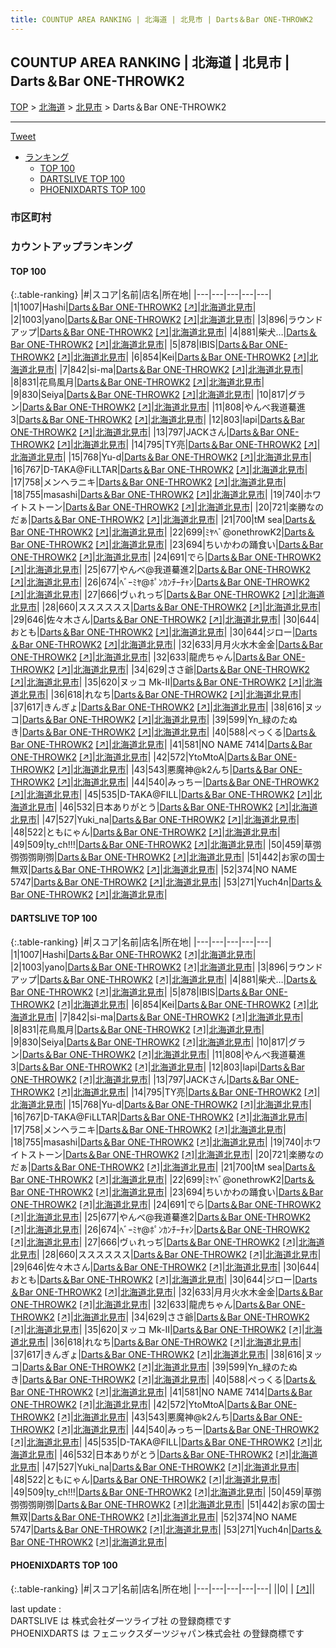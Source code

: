 ```yaml
---
title: COUNTUP AREA RANKING | 北海道 | 北見市 | Darts＆Bar ONE-THROWK2
---
```

## COUNTUP AREA RANKING | 北海道 | 北見市 | Darts＆Bar ONE-THROWK2

[TOP](/darts/rank/) > [北海道](/darts/rank/北海道/) > [北見市](/darts/rank/北海道/北見市/) > Darts＆Bar ONE-THROWK2

___

<a href="https://twitter.com/share?ref_src=twsrc%5Etfw" data-text="COUNTUP AREA RANKING | 北海道北見市Darts＆Bar ONE-THROWK2" class="twitter-share-button" data-hashtags="DARTSLIVE,PHOENIXDARTS,darts,ダーツ" data-show-count="false">Tweet</a>

* [ランキング](#カウントアップランキング)
    * [TOP 100](#top-100)
    * [DARTSLIVE TOP 100](#dartslive-top-100)
    * [PHOENIXDARTS TOP 100](#phoenixdarts-top-100)

### 市区町村

<ul>

</ul>

### カウントアップランキング

#### TOP 100



{:.table-ranking}
|#|スコア|名前|店名|所在地|
|---|---|---|---|---|
|1|1007|<span class="rank-name-dl">Hashi</span>|<a href="/darts/rank/shops/f9a89dbb080a36bf0d9b047a20a7ba1e.html">Darts＆Bar ONE-THROWK2</a> <a href="https://search.dartslive.com/jp/shop/f9a89dbb080a36bf0d9b047a20a7ba1e">[↗]</a>|<a href="/darts/rank/北海道/北見市">北海道北見市</a>|
|2|1003|<span class="rank-name-dl">yano</span>|<a href="/darts/rank/shops/f9a89dbb080a36bf0d9b047a20a7ba1e.html">Darts＆Bar ONE-THROWK2</a> <a href="https://search.dartslive.com/jp/shop/f9a89dbb080a36bf0d9b047a20a7ba1e">[↗]</a>|<a href="/darts/rank/北海道/北見市">北海道北見市</a>|
|3|896|<span class="rank-name-dl">ラウンドアップ</span>|<a href="/darts/rank/shops/f9a89dbb080a36bf0d9b047a20a7ba1e.html">Darts＆Bar ONE-THROWK2</a> <a href="https://search.dartslive.com/jp/shop/f9a89dbb080a36bf0d9b047a20a7ba1e">[↗]</a>|<a href="/darts/rank/北海道/北見市">北海道北見市</a>|
|4|881|<span class="rank-name-dl">柴犬…</span>|<a href="/darts/rank/shops/f9a89dbb080a36bf0d9b047a20a7ba1e.html">Darts＆Bar ONE-THROWK2</a> <a href="https://search.dartslive.com/jp/shop/f9a89dbb080a36bf0d9b047a20a7ba1e">[↗]</a>|<a href="/darts/rank/北海道/北見市">北海道北見市</a>|
|5|878|<span class="rank-name-dl">IBIS</span>|<a href="/darts/rank/shops/f9a89dbb080a36bf0d9b047a20a7ba1e.html">Darts＆Bar ONE-THROWK2</a> <a href="https://search.dartslive.com/jp/shop/f9a89dbb080a36bf0d9b047a20a7ba1e">[↗]</a>|<a href="/darts/rank/北海道/北見市">北海道北見市</a>|
|6|854|<span class="rank-name-dl">Kei</span>|<a href="/darts/rank/shops/f9a89dbb080a36bf0d9b047a20a7ba1e.html">Darts＆Bar ONE-THROWK2</a> <a href="https://search.dartslive.com/jp/shop/f9a89dbb080a36bf0d9b047a20a7ba1e">[↗]</a>|<a href="/darts/rank/北海道/北見市">北海道北見市</a>|
|7|842|<span class="rank-name-dl">si-ma</span>|<a href="/darts/rank/shops/f9a89dbb080a36bf0d9b047a20a7ba1e.html">Darts＆Bar ONE-THROWK2</a> <a href="https://search.dartslive.com/jp/shop/f9a89dbb080a36bf0d9b047a20a7ba1e">[↗]</a>|<a href="/darts/rank/北海道/北見市">北海道北見市</a>|
|8|831|<span class="rank-name-dl">花鳥風月</span>|<a href="/darts/rank/shops/f9a89dbb080a36bf0d9b047a20a7ba1e.html">Darts＆Bar ONE-THROWK2</a> <a href="https://search.dartslive.com/jp/shop/f9a89dbb080a36bf0d9b047a20a7ba1e">[↗]</a>|<a href="/darts/rank/北海道/北見市">北海道北見市</a>|
|9|830|<span class="rank-name-dl">Seiya</span>|<a href="/darts/rank/shops/f9a89dbb080a36bf0d9b047a20a7ba1e.html">Darts＆Bar ONE-THROWK2</a> <a href="https://search.dartslive.com/jp/shop/f9a89dbb080a36bf0d9b047a20a7ba1e">[↗]</a>|<a href="/darts/rank/北海道/北見市">北海道北見市</a>|
|10|817|<span class="rank-name-dl">グラン</span>|<a href="/darts/rank/shops/f9a89dbb080a36bf0d9b047a20a7ba1e.html">Darts＆Bar ONE-THROWK2</a> <a href="https://search.dartslive.com/jp/shop/f9a89dbb080a36bf0d9b047a20a7ba1e">[↗]</a>|<a href="/darts/rank/北海道/北見市">北海道北見市</a>|
|11|808|<span class="rank-name-dl">やんべ我道驀進3</span>|<a href="/darts/rank/shops/f9a89dbb080a36bf0d9b047a20a7ba1e.html">Darts＆Bar ONE-THROWK2</a> <a href="https://search.dartslive.com/jp/shop/f9a89dbb080a36bf0d9b047a20a7ba1e">[↗]</a>|<a href="/darts/rank/北海道/北見市">北海道北見市</a>|
|12|803|<span class="rank-name-dl">lapi</span>|<a href="/darts/rank/shops/f9a89dbb080a36bf0d9b047a20a7ba1e.html">Darts＆Bar ONE-THROWK2</a> <a href="https://search.dartslive.com/jp/shop/f9a89dbb080a36bf0d9b047a20a7ba1e">[↗]</a>|<a href="/darts/rank/北海道/北見市">北海道北見市</a>|
|13|797|<span class="rank-name-dl">JACKさん</span>|<a href="/darts/rank/shops/f9a89dbb080a36bf0d9b047a20a7ba1e.html">Darts＆Bar ONE-THROWK2</a> <a href="https://search.dartslive.com/jp/shop/f9a89dbb080a36bf0d9b047a20a7ba1e">[↗]</a>|<a href="/darts/rank/北海道/北見市">北海道北見市</a>|
|14|795|<span class="rank-name-dl">TY亮</span>|<a href="/darts/rank/shops/f9a89dbb080a36bf0d9b047a20a7ba1e.html">Darts＆Bar ONE-THROWK2</a> <a href="https://search.dartslive.com/jp/shop/f9a89dbb080a36bf0d9b047a20a7ba1e">[↗]</a>|<a href="/darts/rank/北海道/北見市">北海道北見市</a>|
|15|768|<span class="rank-name-dl">Yu-d</span>|<a href="/darts/rank/shops/f9a89dbb080a36bf0d9b047a20a7ba1e.html">Darts＆Bar ONE-THROWK2</a> <a href="https://search.dartslive.com/jp/shop/f9a89dbb080a36bf0d9b047a20a7ba1e">[↗]</a>|<a href="/darts/rank/北海道/北見市">北海道北見市</a>|
|16|767|<span class="rank-name-dl">D-TAKA@FiLLTAR</span>|<a href="/darts/rank/shops/f9a89dbb080a36bf0d9b047a20a7ba1e.html">Darts＆Bar ONE-THROWK2</a> <a href="https://search.dartslive.com/jp/shop/f9a89dbb080a36bf0d9b047a20a7ba1e">[↗]</a>|<a href="/darts/rank/北海道/北見市">北海道北見市</a>|
|17|758|<span class="rank-name-dl">メンヘラニキ</span>|<a href="/darts/rank/shops/f9a89dbb080a36bf0d9b047a20a7ba1e.html">Darts＆Bar ONE-THROWK2</a> <a href="https://search.dartslive.com/jp/shop/f9a89dbb080a36bf0d9b047a20a7ba1e">[↗]</a>|<a href="/darts/rank/北海道/北見市">北海道北見市</a>|
|18|755|<span class="rank-name-dl">masashi</span>|<a href="/darts/rank/shops/f9a89dbb080a36bf0d9b047a20a7ba1e.html">Darts＆Bar ONE-THROWK2</a> <a href="https://search.dartslive.com/jp/shop/f9a89dbb080a36bf0d9b047a20a7ba1e">[↗]</a>|<a href="/darts/rank/北海道/北見市">北海道北見市</a>|
|19|740|<span class="rank-name-dl">ホワイトストーン</span>|<a href="/darts/rank/shops/f9a89dbb080a36bf0d9b047a20a7ba1e.html">Darts＆Bar ONE-THROWK2</a> <a href="https://search.dartslive.com/jp/shop/f9a89dbb080a36bf0d9b047a20a7ba1e">[↗]</a>|<a href="/darts/rank/北海道/北見市">北海道北見市</a>|
|20|721|<span class="rank-name-dl">楽勝なのだぁ</span>|<a href="/darts/rank/shops/f9a89dbb080a36bf0d9b047a20a7ba1e.html">Darts＆Bar ONE-THROWK2</a> <a href="https://search.dartslive.com/jp/shop/f9a89dbb080a36bf0d9b047a20a7ba1e">[↗]</a>|<a href="/darts/rank/北海道/北見市">北海道北見市</a>|
|21|700|<span class="rank-name-dl">tM sea</span>|<a href="/darts/rank/shops/f9a89dbb080a36bf0d9b047a20a7ba1e.html">Darts＆Bar ONE-THROWK2</a> <a href="https://search.dartslive.com/jp/shop/f9a89dbb080a36bf0d9b047a20a7ba1e">[↗]</a>|<a href="/darts/rank/北海道/北見市">北海道北見市</a>|
|22|699|<span class="rank-name-dl">ﾐﾔﾍﾞ@onethrowK2</span>|<a href="/darts/rank/shops/f9a89dbb080a36bf0d9b047a20a7ba1e.html">Darts＆Bar ONE-THROWK2</a> <a href="https://search.dartslive.com/jp/shop/f9a89dbb080a36bf0d9b047a20a7ba1e">[↗]</a>|<a href="/darts/rank/北海道/北見市">北海道北見市</a>|
|23|694|<span class="rank-name-dl">ちいかわの踊食い</span>|<a href="/darts/rank/shops/f9a89dbb080a36bf0d9b047a20a7ba1e.html">Darts＆Bar ONE-THROWK2</a> <a href="https://search.dartslive.com/jp/shop/f9a89dbb080a36bf0d9b047a20a7ba1e">[↗]</a>|<a href="/darts/rank/北海道/北見市">北海道北見市</a>|
|24|691|<span class="rank-name-dl">でら</span>|<a href="/darts/rank/shops/f9a89dbb080a36bf0d9b047a20a7ba1e.html">Darts＆Bar ONE-THROWK2</a> <a href="https://search.dartslive.com/jp/shop/f9a89dbb080a36bf0d9b047a20a7ba1e">[↗]</a>|<a href="/darts/rank/北海道/北見市">北海道北見市</a>|
|25|677|<span class="rank-name-dl">やんべ@我道驀進2</span>|<a href="/darts/rank/shops/f9a89dbb080a36bf0d9b047a20a7ba1e.html">Darts＆Bar ONE-THROWK2</a> <a href="https://search.dartslive.com/jp/shop/f9a89dbb080a36bf0d9b047a20a7ba1e">[↗]</a>|<a href="/darts/rank/北海道/北見市">北海道北見市</a>|
|26|674|<span class="rank-name-dl">ﾍﾞｰﾐﾔ@ﾎﾟﾝｶﾝﾁｰﾁｬﾝ</span>|<a href="/darts/rank/shops/f9a89dbb080a36bf0d9b047a20a7ba1e.html">Darts＆Bar ONE-THROWK2</a> <a href="https://search.dartslive.com/jp/shop/f9a89dbb080a36bf0d9b047a20a7ba1e">[↗]</a>|<a href="/darts/rank/北海道/北見市">北海道北見市</a>|
|27|666|<span class="rank-name-dl">ヴぃれっぢ</span>|<a href="/darts/rank/shops/f9a89dbb080a36bf0d9b047a20a7ba1e.html">Darts＆Bar ONE-THROWK2</a> <a href="https://search.dartslive.com/jp/shop/f9a89dbb080a36bf0d9b047a20a7ba1e">[↗]</a>|<a href="/darts/rank/北海道/北見市">北海道北見市</a>|
|28|660|<span class="rank-name-dl">スススススス</span>|<a href="/darts/rank/shops/f9a89dbb080a36bf0d9b047a20a7ba1e.html">Darts＆Bar ONE-THROWK2</a> <a href="https://search.dartslive.com/jp/shop/f9a89dbb080a36bf0d9b047a20a7ba1e">[↗]</a>|<a href="/darts/rank/北海道/北見市">北海道北見市</a>|
|29|646|<span class="rank-name-dl">佐々木さん</span>|<a href="/darts/rank/shops/f9a89dbb080a36bf0d9b047a20a7ba1e.html">Darts＆Bar ONE-THROWK2</a> <a href="https://search.dartslive.com/jp/shop/f9a89dbb080a36bf0d9b047a20a7ba1e">[↗]</a>|<a href="/darts/rank/北海道/北見市">北海道北見市</a>|
|30|644|<span class="rank-name-dl">おとも</span>|<a href="/darts/rank/shops/f9a89dbb080a36bf0d9b047a20a7ba1e.html">Darts＆Bar ONE-THROWK2</a> <a href="https://search.dartslive.com/jp/shop/f9a89dbb080a36bf0d9b047a20a7ba1e">[↗]</a>|<a href="/darts/rank/北海道/北見市">北海道北見市</a>|
|30|644|<span class="rank-name-dl">ジロー</span>|<a href="/darts/rank/shops/f9a89dbb080a36bf0d9b047a20a7ba1e.html">Darts＆Bar ONE-THROWK2</a> <a href="https://search.dartslive.com/jp/shop/f9a89dbb080a36bf0d9b047a20a7ba1e">[↗]</a>|<a href="/darts/rank/北海道/北見市">北海道北見市</a>|
|32|633|<span class="rank-name-dl">月月火水木金金</span>|<a href="/darts/rank/shops/f9a89dbb080a36bf0d9b047a20a7ba1e.html">Darts＆Bar ONE-THROWK2</a> <a href="https://search.dartslive.com/jp/shop/f9a89dbb080a36bf0d9b047a20a7ba1e">[↗]</a>|<a href="/darts/rank/北海道/北見市">北海道北見市</a>|
|32|633|<span class="rank-name-dl">龍虎ちゃん</span>|<a href="/darts/rank/shops/f9a89dbb080a36bf0d9b047a20a7ba1e.html">Darts＆Bar ONE-THROWK2</a> <a href="https://search.dartslive.com/jp/shop/f9a89dbb080a36bf0d9b047a20a7ba1e">[↗]</a>|<a href="/darts/rank/北海道/北見市">北海道北見市</a>|
|34|629|<span class="rank-name-dl">ささ爺</span>|<a href="/darts/rank/shops/f9a89dbb080a36bf0d9b047a20a7ba1e.html">Darts＆Bar ONE-THROWK2</a> <a href="https://search.dartslive.com/jp/shop/f9a89dbb080a36bf0d9b047a20a7ba1e">[↗]</a>|<a href="/darts/rank/北海道/北見市">北海道北見市</a>|
|35|620|<span class="rank-name-dl">ヌッコ Mk-Ⅱ</span>|<a href="/darts/rank/shops/f9a89dbb080a36bf0d9b047a20a7ba1e.html">Darts＆Bar ONE-THROWK2</a> <a href="https://search.dartslive.com/jp/shop/f9a89dbb080a36bf0d9b047a20a7ba1e">[↗]</a>|<a href="/darts/rank/北海道/北見市">北海道北見市</a>|
|36|618|<span class="rank-name-dl">れなち</span>|<a href="/darts/rank/shops/f9a89dbb080a36bf0d9b047a20a7ba1e.html">Darts＆Bar ONE-THROWK2</a> <a href="https://search.dartslive.com/jp/shop/f9a89dbb080a36bf0d9b047a20a7ba1e">[↗]</a>|<a href="/darts/rank/北海道/北見市">北海道北見市</a>|
|37|617|<span class="rank-name-dl">きんぎょ</span>|<a href="/darts/rank/shops/f9a89dbb080a36bf0d9b047a20a7ba1e.html">Darts＆Bar ONE-THROWK2</a> <a href="https://search.dartslive.com/jp/shop/f9a89dbb080a36bf0d9b047a20a7ba1e">[↗]</a>|<a href="/darts/rank/北海道/北見市">北海道北見市</a>|
|38|616|<span class="rank-name-dl">ヌッコ</span>|<a href="/darts/rank/shops/f9a89dbb080a36bf0d9b047a20a7ba1e.html">Darts＆Bar ONE-THROWK2</a> <a href="https://search.dartslive.com/jp/shop/f9a89dbb080a36bf0d9b047a20a7ba1e">[↗]</a>|<a href="/darts/rank/北海道/北見市">北海道北見市</a>|
|39|599|<span class="rank-name-dl">Yn_緑のたぬき</span>|<a href="/darts/rank/shops/f9a89dbb080a36bf0d9b047a20a7ba1e.html">Darts＆Bar ONE-THROWK2</a> <a href="https://search.dartslive.com/jp/shop/f9a89dbb080a36bf0d9b047a20a7ba1e">[↗]</a>|<a href="/darts/rank/北海道/北見市">北海道北見市</a>|
|40|588|<span class="rank-name-dl">ぺっくる</span>|<a href="/darts/rank/shops/f9a89dbb080a36bf0d9b047a20a7ba1e.html">Darts＆Bar ONE-THROWK2</a> <a href="https://search.dartslive.com/jp/shop/f9a89dbb080a36bf0d9b047a20a7ba1e">[↗]</a>|<a href="/darts/rank/北海道/北見市">北海道北見市</a>|
|41|581|<span class="rank-name-dl">NO NAME 7414</span>|<a href="/darts/rank/shops/f9a89dbb080a36bf0d9b047a20a7ba1e.html">Darts＆Bar ONE-THROWK2</a> <a href="https://search.dartslive.com/jp/shop/f9a89dbb080a36bf0d9b047a20a7ba1e">[↗]</a>|<a href="/darts/rank/北海道/北見市">北海道北見市</a>|
|42|572|<span class="rank-name-dl">YtoMtoA</span>|<a href="/darts/rank/shops/f9a89dbb080a36bf0d9b047a20a7ba1e.html">Darts＆Bar ONE-THROWK2</a> <a href="https://search.dartslive.com/jp/shop/f9a89dbb080a36bf0d9b047a20a7ba1e">[↗]</a>|<a href="/darts/rank/北海道/北見市">北海道北見市</a>|
|43|543|<span class="rank-name-dl">悪魔神@k2んち</span>|<a href="/darts/rank/shops/f9a89dbb080a36bf0d9b047a20a7ba1e.html">Darts＆Bar ONE-THROWK2</a> <a href="https://search.dartslive.com/jp/shop/f9a89dbb080a36bf0d9b047a20a7ba1e">[↗]</a>|<a href="/darts/rank/北海道/北見市">北海道北見市</a>|
|44|540|<span class="rank-name-dl">みっちー</span>|<a href="/darts/rank/shops/f9a89dbb080a36bf0d9b047a20a7ba1e.html">Darts＆Bar ONE-THROWK2</a> <a href="https://search.dartslive.com/jp/shop/f9a89dbb080a36bf0d9b047a20a7ba1e">[↗]</a>|<a href="/darts/rank/北海道/北見市">北海道北見市</a>|
|45|535|<span class="rank-name-dl">D-TAKA@FILL</span>|<a href="/darts/rank/shops/f9a89dbb080a36bf0d9b047a20a7ba1e.html">Darts＆Bar ONE-THROWK2</a> <a href="https://search.dartslive.com/jp/shop/f9a89dbb080a36bf0d9b047a20a7ba1e">[↗]</a>|<a href="/darts/rank/北海道/北見市">北海道北見市</a>|
|46|532|<span class="rank-name-dl">日本ありがとう</span>|<a href="/darts/rank/shops/f9a89dbb080a36bf0d9b047a20a7ba1e.html">Darts＆Bar ONE-THROWK2</a> <a href="https://search.dartslive.com/jp/shop/f9a89dbb080a36bf0d9b047a20a7ba1e">[↗]</a>|<a href="/darts/rank/北海道/北見市">北海道北見市</a>|
|47|527|<span class="rank-name-dl">Yuki_na</span>|<a href="/darts/rank/shops/f9a89dbb080a36bf0d9b047a20a7ba1e.html">Darts＆Bar ONE-THROWK2</a> <a href="https://search.dartslive.com/jp/shop/f9a89dbb080a36bf0d9b047a20a7ba1e">[↗]</a>|<a href="/darts/rank/北海道/北見市">北海道北見市</a>|
|48|522|<span class="rank-name-dl">ともにゃん</span>|<a href="/darts/rank/shops/f9a89dbb080a36bf0d9b047a20a7ba1e.html">Darts＆Bar ONE-THROWK2</a> <a href="https://search.dartslive.com/jp/shop/f9a89dbb080a36bf0d9b047a20a7ba1e">[↗]</a>|<a href="/darts/rank/北海道/北見市">北海道北見市</a>|
|49|509|<span class="rank-name-dl">ty_ch!!!</span>|<a href="/darts/rank/shops/f9a89dbb080a36bf0d9b047a20a7ba1e.html">Darts＆Bar ONE-THROWK2</a> <a href="https://search.dartslive.com/jp/shop/f9a89dbb080a36bf0d9b047a20a7ba1e">[↗]</a>|<a href="/darts/rank/北海道/北見市">北海道北見市</a>|
|50|459|<span class="rank-name-dl">草彅彅彅彅剛彅</span>|<a href="/darts/rank/shops/f9a89dbb080a36bf0d9b047a20a7ba1e.html">Darts＆Bar ONE-THROWK2</a> <a href="https://search.dartslive.com/jp/shop/f9a89dbb080a36bf0d9b047a20a7ba1e">[↗]</a>|<a href="/darts/rank/北海道/北見市">北海道北見市</a>|
|51|442|<span class="rank-name-dl">お家の国士無双</span>|<a href="/darts/rank/shops/f9a89dbb080a36bf0d9b047a20a7ba1e.html">Darts＆Bar ONE-THROWK2</a> <a href="https://search.dartslive.com/jp/shop/f9a89dbb080a36bf0d9b047a20a7ba1e">[↗]</a>|<a href="/darts/rank/北海道/北見市">北海道北見市</a>|
|52|374|<span class="rank-name-dl">NO NAME 5747</span>|<a href="/darts/rank/shops/f9a89dbb080a36bf0d9b047a20a7ba1e.html">Darts＆Bar ONE-THROWK2</a> <a href="https://search.dartslive.com/jp/shop/f9a89dbb080a36bf0d9b047a20a7ba1e">[↗]</a>|<a href="/darts/rank/北海道/北見市">北海道北見市</a>|
|53|271|<span class="rank-name-dl">Yuch4n</span>|<a href="/darts/rank/shops/f9a89dbb080a36bf0d9b047a20a7ba1e.html">Darts＆Bar ONE-THROWK2</a> <a href="https://search.dartslive.com/jp/shop/f9a89dbb080a36bf0d9b047a20a7ba1e">[↗]</a>|<a href="/darts/rank/北海道/北見市">北海道北見市</a>|


#### DARTSLIVE TOP 100



{:.table-ranking}
|#|スコア|名前|店名|所在地|
|---|---|---|---|---|
|1|1007|<span class="rank-name-dl">Hashi</span>|<a href="/darts/rank/shops/f9a89dbb080a36bf0d9b047a20a7ba1e.html">Darts＆Bar ONE-THROWK2</a> <a href="https://search.dartslive.com/jp/shop/f9a89dbb080a36bf0d9b047a20a7ba1e">[↗]</a>|<a href="/darts/rank/北海道/北見市">北海道北見市</a>|
|2|1003|<span class="rank-name-dl">yano</span>|<a href="/darts/rank/shops/f9a89dbb080a36bf0d9b047a20a7ba1e.html">Darts＆Bar ONE-THROWK2</a> <a href="https://search.dartslive.com/jp/shop/f9a89dbb080a36bf0d9b047a20a7ba1e">[↗]</a>|<a href="/darts/rank/北海道/北見市">北海道北見市</a>|
|3|896|<span class="rank-name-dl">ラウンドアップ</span>|<a href="/darts/rank/shops/f9a89dbb080a36bf0d9b047a20a7ba1e.html">Darts＆Bar ONE-THROWK2</a> <a href="https://search.dartslive.com/jp/shop/f9a89dbb080a36bf0d9b047a20a7ba1e">[↗]</a>|<a href="/darts/rank/北海道/北見市">北海道北見市</a>|
|4|881|<span class="rank-name-dl">柴犬…</span>|<a href="/darts/rank/shops/f9a89dbb080a36bf0d9b047a20a7ba1e.html">Darts＆Bar ONE-THROWK2</a> <a href="https://search.dartslive.com/jp/shop/f9a89dbb080a36bf0d9b047a20a7ba1e">[↗]</a>|<a href="/darts/rank/北海道/北見市">北海道北見市</a>|
|5|878|<span class="rank-name-dl">IBIS</span>|<a href="/darts/rank/shops/f9a89dbb080a36bf0d9b047a20a7ba1e.html">Darts＆Bar ONE-THROWK2</a> <a href="https://search.dartslive.com/jp/shop/f9a89dbb080a36bf0d9b047a20a7ba1e">[↗]</a>|<a href="/darts/rank/北海道/北見市">北海道北見市</a>|
|6|854|<span class="rank-name-dl">Kei</span>|<a href="/darts/rank/shops/f9a89dbb080a36bf0d9b047a20a7ba1e.html">Darts＆Bar ONE-THROWK2</a> <a href="https://search.dartslive.com/jp/shop/f9a89dbb080a36bf0d9b047a20a7ba1e">[↗]</a>|<a href="/darts/rank/北海道/北見市">北海道北見市</a>|
|7|842|<span class="rank-name-dl">si-ma</span>|<a href="/darts/rank/shops/f9a89dbb080a36bf0d9b047a20a7ba1e.html">Darts＆Bar ONE-THROWK2</a> <a href="https://search.dartslive.com/jp/shop/f9a89dbb080a36bf0d9b047a20a7ba1e">[↗]</a>|<a href="/darts/rank/北海道/北見市">北海道北見市</a>|
|8|831|<span class="rank-name-dl">花鳥風月</span>|<a href="/darts/rank/shops/f9a89dbb080a36bf0d9b047a20a7ba1e.html">Darts＆Bar ONE-THROWK2</a> <a href="https://search.dartslive.com/jp/shop/f9a89dbb080a36bf0d9b047a20a7ba1e">[↗]</a>|<a href="/darts/rank/北海道/北見市">北海道北見市</a>|
|9|830|<span class="rank-name-dl">Seiya</span>|<a href="/darts/rank/shops/f9a89dbb080a36bf0d9b047a20a7ba1e.html">Darts＆Bar ONE-THROWK2</a> <a href="https://search.dartslive.com/jp/shop/f9a89dbb080a36bf0d9b047a20a7ba1e">[↗]</a>|<a href="/darts/rank/北海道/北見市">北海道北見市</a>|
|10|817|<span class="rank-name-dl">グラン</span>|<a href="/darts/rank/shops/f9a89dbb080a36bf0d9b047a20a7ba1e.html">Darts＆Bar ONE-THROWK2</a> <a href="https://search.dartslive.com/jp/shop/f9a89dbb080a36bf0d9b047a20a7ba1e">[↗]</a>|<a href="/darts/rank/北海道/北見市">北海道北見市</a>|
|11|808|<span class="rank-name-dl">やんべ我道驀進3</span>|<a href="/darts/rank/shops/f9a89dbb080a36bf0d9b047a20a7ba1e.html">Darts＆Bar ONE-THROWK2</a> <a href="https://search.dartslive.com/jp/shop/f9a89dbb080a36bf0d9b047a20a7ba1e">[↗]</a>|<a href="/darts/rank/北海道/北見市">北海道北見市</a>|
|12|803|<span class="rank-name-dl">lapi</span>|<a href="/darts/rank/shops/f9a89dbb080a36bf0d9b047a20a7ba1e.html">Darts＆Bar ONE-THROWK2</a> <a href="https://search.dartslive.com/jp/shop/f9a89dbb080a36bf0d9b047a20a7ba1e">[↗]</a>|<a href="/darts/rank/北海道/北見市">北海道北見市</a>|
|13|797|<span class="rank-name-dl">JACKさん</span>|<a href="/darts/rank/shops/f9a89dbb080a36bf0d9b047a20a7ba1e.html">Darts＆Bar ONE-THROWK2</a> <a href="https://search.dartslive.com/jp/shop/f9a89dbb080a36bf0d9b047a20a7ba1e">[↗]</a>|<a href="/darts/rank/北海道/北見市">北海道北見市</a>|
|14|795|<span class="rank-name-dl">TY亮</span>|<a href="/darts/rank/shops/f9a89dbb080a36bf0d9b047a20a7ba1e.html">Darts＆Bar ONE-THROWK2</a> <a href="https://search.dartslive.com/jp/shop/f9a89dbb080a36bf0d9b047a20a7ba1e">[↗]</a>|<a href="/darts/rank/北海道/北見市">北海道北見市</a>|
|15|768|<span class="rank-name-dl">Yu-d</span>|<a href="/darts/rank/shops/f9a89dbb080a36bf0d9b047a20a7ba1e.html">Darts＆Bar ONE-THROWK2</a> <a href="https://search.dartslive.com/jp/shop/f9a89dbb080a36bf0d9b047a20a7ba1e">[↗]</a>|<a href="/darts/rank/北海道/北見市">北海道北見市</a>|
|16|767|<span class="rank-name-dl">D-TAKA@FiLLTAR</span>|<a href="/darts/rank/shops/f9a89dbb080a36bf0d9b047a20a7ba1e.html">Darts＆Bar ONE-THROWK2</a> <a href="https://search.dartslive.com/jp/shop/f9a89dbb080a36bf0d9b047a20a7ba1e">[↗]</a>|<a href="/darts/rank/北海道/北見市">北海道北見市</a>|
|17|758|<span class="rank-name-dl">メンヘラニキ</span>|<a href="/darts/rank/shops/f9a89dbb080a36bf0d9b047a20a7ba1e.html">Darts＆Bar ONE-THROWK2</a> <a href="https://search.dartslive.com/jp/shop/f9a89dbb080a36bf0d9b047a20a7ba1e">[↗]</a>|<a href="/darts/rank/北海道/北見市">北海道北見市</a>|
|18|755|<span class="rank-name-dl">masashi</span>|<a href="/darts/rank/shops/f9a89dbb080a36bf0d9b047a20a7ba1e.html">Darts＆Bar ONE-THROWK2</a> <a href="https://search.dartslive.com/jp/shop/f9a89dbb080a36bf0d9b047a20a7ba1e">[↗]</a>|<a href="/darts/rank/北海道/北見市">北海道北見市</a>|
|19|740|<span class="rank-name-dl">ホワイトストーン</span>|<a href="/darts/rank/shops/f9a89dbb080a36bf0d9b047a20a7ba1e.html">Darts＆Bar ONE-THROWK2</a> <a href="https://search.dartslive.com/jp/shop/f9a89dbb080a36bf0d9b047a20a7ba1e">[↗]</a>|<a href="/darts/rank/北海道/北見市">北海道北見市</a>|
|20|721|<span class="rank-name-dl">楽勝なのだぁ</span>|<a href="/darts/rank/shops/f9a89dbb080a36bf0d9b047a20a7ba1e.html">Darts＆Bar ONE-THROWK2</a> <a href="https://search.dartslive.com/jp/shop/f9a89dbb080a36bf0d9b047a20a7ba1e">[↗]</a>|<a href="/darts/rank/北海道/北見市">北海道北見市</a>|
|21|700|<span class="rank-name-dl">tM sea</span>|<a href="/darts/rank/shops/f9a89dbb080a36bf0d9b047a20a7ba1e.html">Darts＆Bar ONE-THROWK2</a> <a href="https://search.dartslive.com/jp/shop/f9a89dbb080a36bf0d9b047a20a7ba1e">[↗]</a>|<a href="/darts/rank/北海道/北見市">北海道北見市</a>|
|22|699|<span class="rank-name-dl">ﾐﾔﾍﾞ@onethrowK2</span>|<a href="/darts/rank/shops/f9a89dbb080a36bf0d9b047a20a7ba1e.html">Darts＆Bar ONE-THROWK2</a> <a href="https://search.dartslive.com/jp/shop/f9a89dbb080a36bf0d9b047a20a7ba1e">[↗]</a>|<a href="/darts/rank/北海道/北見市">北海道北見市</a>|
|23|694|<span class="rank-name-dl">ちいかわの踊食い</span>|<a href="/darts/rank/shops/f9a89dbb080a36bf0d9b047a20a7ba1e.html">Darts＆Bar ONE-THROWK2</a> <a href="https://search.dartslive.com/jp/shop/f9a89dbb080a36bf0d9b047a20a7ba1e">[↗]</a>|<a href="/darts/rank/北海道/北見市">北海道北見市</a>|
|24|691|<span class="rank-name-dl">でら</span>|<a href="/darts/rank/shops/f9a89dbb080a36bf0d9b047a20a7ba1e.html">Darts＆Bar ONE-THROWK2</a> <a href="https://search.dartslive.com/jp/shop/f9a89dbb080a36bf0d9b047a20a7ba1e">[↗]</a>|<a href="/darts/rank/北海道/北見市">北海道北見市</a>|
|25|677|<span class="rank-name-dl">やんべ@我道驀進2</span>|<a href="/darts/rank/shops/f9a89dbb080a36bf0d9b047a20a7ba1e.html">Darts＆Bar ONE-THROWK2</a> <a href="https://search.dartslive.com/jp/shop/f9a89dbb080a36bf0d9b047a20a7ba1e">[↗]</a>|<a href="/darts/rank/北海道/北見市">北海道北見市</a>|
|26|674|<span class="rank-name-dl">ﾍﾞｰﾐﾔ@ﾎﾟﾝｶﾝﾁｰﾁｬﾝ</span>|<a href="/darts/rank/shops/f9a89dbb080a36bf0d9b047a20a7ba1e.html">Darts＆Bar ONE-THROWK2</a> <a href="https://search.dartslive.com/jp/shop/f9a89dbb080a36bf0d9b047a20a7ba1e">[↗]</a>|<a href="/darts/rank/北海道/北見市">北海道北見市</a>|
|27|666|<span class="rank-name-dl">ヴぃれっぢ</span>|<a href="/darts/rank/shops/f9a89dbb080a36bf0d9b047a20a7ba1e.html">Darts＆Bar ONE-THROWK2</a> <a href="https://search.dartslive.com/jp/shop/f9a89dbb080a36bf0d9b047a20a7ba1e">[↗]</a>|<a href="/darts/rank/北海道/北見市">北海道北見市</a>|
|28|660|<span class="rank-name-dl">スススススス</span>|<a href="/darts/rank/shops/f9a89dbb080a36bf0d9b047a20a7ba1e.html">Darts＆Bar ONE-THROWK2</a> <a href="https://search.dartslive.com/jp/shop/f9a89dbb080a36bf0d9b047a20a7ba1e">[↗]</a>|<a href="/darts/rank/北海道/北見市">北海道北見市</a>|
|29|646|<span class="rank-name-dl">佐々木さん</span>|<a href="/darts/rank/shops/f9a89dbb080a36bf0d9b047a20a7ba1e.html">Darts＆Bar ONE-THROWK2</a> <a href="https://search.dartslive.com/jp/shop/f9a89dbb080a36bf0d9b047a20a7ba1e">[↗]</a>|<a href="/darts/rank/北海道/北見市">北海道北見市</a>|
|30|644|<span class="rank-name-dl">おとも</span>|<a href="/darts/rank/shops/f9a89dbb080a36bf0d9b047a20a7ba1e.html">Darts＆Bar ONE-THROWK2</a> <a href="https://search.dartslive.com/jp/shop/f9a89dbb080a36bf0d9b047a20a7ba1e">[↗]</a>|<a href="/darts/rank/北海道/北見市">北海道北見市</a>|
|30|644|<span class="rank-name-dl">ジロー</span>|<a href="/darts/rank/shops/f9a89dbb080a36bf0d9b047a20a7ba1e.html">Darts＆Bar ONE-THROWK2</a> <a href="https://search.dartslive.com/jp/shop/f9a89dbb080a36bf0d9b047a20a7ba1e">[↗]</a>|<a href="/darts/rank/北海道/北見市">北海道北見市</a>|
|32|633|<span class="rank-name-dl">月月火水木金金</span>|<a href="/darts/rank/shops/f9a89dbb080a36bf0d9b047a20a7ba1e.html">Darts＆Bar ONE-THROWK2</a> <a href="https://search.dartslive.com/jp/shop/f9a89dbb080a36bf0d9b047a20a7ba1e">[↗]</a>|<a href="/darts/rank/北海道/北見市">北海道北見市</a>|
|32|633|<span class="rank-name-dl">龍虎ちゃん</span>|<a href="/darts/rank/shops/f9a89dbb080a36bf0d9b047a20a7ba1e.html">Darts＆Bar ONE-THROWK2</a> <a href="https://search.dartslive.com/jp/shop/f9a89dbb080a36bf0d9b047a20a7ba1e">[↗]</a>|<a href="/darts/rank/北海道/北見市">北海道北見市</a>|
|34|629|<span class="rank-name-dl">ささ爺</span>|<a href="/darts/rank/shops/f9a89dbb080a36bf0d9b047a20a7ba1e.html">Darts＆Bar ONE-THROWK2</a> <a href="https://search.dartslive.com/jp/shop/f9a89dbb080a36bf0d9b047a20a7ba1e">[↗]</a>|<a href="/darts/rank/北海道/北見市">北海道北見市</a>|
|35|620|<span class="rank-name-dl">ヌッコ Mk-Ⅱ</span>|<a href="/darts/rank/shops/f9a89dbb080a36bf0d9b047a20a7ba1e.html">Darts＆Bar ONE-THROWK2</a> <a href="https://search.dartslive.com/jp/shop/f9a89dbb080a36bf0d9b047a20a7ba1e">[↗]</a>|<a href="/darts/rank/北海道/北見市">北海道北見市</a>|
|36|618|<span class="rank-name-dl">れなち</span>|<a href="/darts/rank/shops/f9a89dbb080a36bf0d9b047a20a7ba1e.html">Darts＆Bar ONE-THROWK2</a> <a href="https://search.dartslive.com/jp/shop/f9a89dbb080a36bf0d9b047a20a7ba1e">[↗]</a>|<a href="/darts/rank/北海道/北見市">北海道北見市</a>|
|37|617|<span class="rank-name-dl">きんぎょ</span>|<a href="/darts/rank/shops/f9a89dbb080a36bf0d9b047a20a7ba1e.html">Darts＆Bar ONE-THROWK2</a> <a href="https://search.dartslive.com/jp/shop/f9a89dbb080a36bf0d9b047a20a7ba1e">[↗]</a>|<a href="/darts/rank/北海道/北見市">北海道北見市</a>|
|38|616|<span class="rank-name-dl">ヌッコ</span>|<a href="/darts/rank/shops/f9a89dbb080a36bf0d9b047a20a7ba1e.html">Darts＆Bar ONE-THROWK2</a> <a href="https://search.dartslive.com/jp/shop/f9a89dbb080a36bf0d9b047a20a7ba1e">[↗]</a>|<a href="/darts/rank/北海道/北見市">北海道北見市</a>|
|39|599|<span class="rank-name-dl">Yn_緑のたぬき</span>|<a href="/darts/rank/shops/f9a89dbb080a36bf0d9b047a20a7ba1e.html">Darts＆Bar ONE-THROWK2</a> <a href="https://search.dartslive.com/jp/shop/f9a89dbb080a36bf0d9b047a20a7ba1e">[↗]</a>|<a href="/darts/rank/北海道/北見市">北海道北見市</a>|
|40|588|<span class="rank-name-dl">ぺっくる</span>|<a href="/darts/rank/shops/f9a89dbb080a36bf0d9b047a20a7ba1e.html">Darts＆Bar ONE-THROWK2</a> <a href="https://search.dartslive.com/jp/shop/f9a89dbb080a36bf0d9b047a20a7ba1e">[↗]</a>|<a href="/darts/rank/北海道/北見市">北海道北見市</a>|
|41|581|<span class="rank-name-dl">NO NAME 7414</span>|<a href="/darts/rank/shops/f9a89dbb080a36bf0d9b047a20a7ba1e.html">Darts＆Bar ONE-THROWK2</a> <a href="https://search.dartslive.com/jp/shop/f9a89dbb080a36bf0d9b047a20a7ba1e">[↗]</a>|<a href="/darts/rank/北海道/北見市">北海道北見市</a>|
|42|572|<span class="rank-name-dl">YtoMtoA</span>|<a href="/darts/rank/shops/f9a89dbb080a36bf0d9b047a20a7ba1e.html">Darts＆Bar ONE-THROWK2</a> <a href="https://search.dartslive.com/jp/shop/f9a89dbb080a36bf0d9b047a20a7ba1e">[↗]</a>|<a href="/darts/rank/北海道/北見市">北海道北見市</a>|
|43|543|<span class="rank-name-dl">悪魔神@k2んち</span>|<a href="/darts/rank/shops/f9a89dbb080a36bf0d9b047a20a7ba1e.html">Darts＆Bar ONE-THROWK2</a> <a href="https://search.dartslive.com/jp/shop/f9a89dbb080a36bf0d9b047a20a7ba1e">[↗]</a>|<a href="/darts/rank/北海道/北見市">北海道北見市</a>|
|44|540|<span class="rank-name-dl">みっちー</span>|<a href="/darts/rank/shops/f9a89dbb080a36bf0d9b047a20a7ba1e.html">Darts＆Bar ONE-THROWK2</a> <a href="https://search.dartslive.com/jp/shop/f9a89dbb080a36bf0d9b047a20a7ba1e">[↗]</a>|<a href="/darts/rank/北海道/北見市">北海道北見市</a>|
|45|535|<span class="rank-name-dl">D-TAKA@FILL</span>|<a href="/darts/rank/shops/f9a89dbb080a36bf0d9b047a20a7ba1e.html">Darts＆Bar ONE-THROWK2</a> <a href="https://search.dartslive.com/jp/shop/f9a89dbb080a36bf0d9b047a20a7ba1e">[↗]</a>|<a href="/darts/rank/北海道/北見市">北海道北見市</a>|
|46|532|<span class="rank-name-dl">日本ありがとう</span>|<a href="/darts/rank/shops/f9a89dbb080a36bf0d9b047a20a7ba1e.html">Darts＆Bar ONE-THROWK2</a> <a href="https://search.dartslive.com/jp/shop/f9a89dbb080a36bf0d9b047a20a7ba1e">[↗]</a>|<a href="/darts/rank/北海道/北見市">北海道北見市</a>|
|47|527|<span class="rank-name-dl">Yuki_na</span>|<a href="/darts/rank/shops/f9a89dbb080a36bf0d9b047a20a7ba1e.html">Darts＆Bar ONE-THROWK2</a> <a href="https://search.dartslive.com/jp/shop/f9a89dbb080a36bf0d9b047a20a7ba1e">[↗]</a>|<a href="/darts/rank/北海道/北見市">北海道北見市</a>|
|48|522|<span class="rank-name-dl">ともにゃん</span>|<a href="/darts/rank/shops/f9a89dbb080a36bf0d9b047a20a7ba1e.html">Darts＆Bar ONE-THROWK2</a> <a href="https://search.dartslive.com/jp/shop/f9a89dbb080a36bf0d9b047a20a7ba1e">[↗]</a>|<a href="/darts/rank/北海道/北見市">北海道北見市</a>|
|49|509|<span class="rank-name-dl">ty_ch!!!</span>|<a href="/darts/rank/shops/f9a89dbb080a36bf0d9b047a20a7ba1e.html">Darts＆Bar ONE-THROWK2</a> <a href="https://search.dartslive.com/jp/shop/f9a89dbb080a36bf0d9b047a20a7ba1e">[↗]</a>|<a href="/darts/rank/北海道/北見市">北海道北見市</a>|
|50|459|<span class="rank-name-dl">草彅彅彅彅剛彅</span>|<a href="/darts/rank/shops/f9a89dbb080a36bf0d9b047a20a7ba1e.html">Darts＆Bar ONE-THROWK2</a> <a href="https://search.dartslive.com/jp/shop/f9a89dbb080a36bf0d9b047a20a7ba1e">[↗]</a>|<a href="/darts/rank/北海道/北見市">北海道北見市</a>|
|51|442|<span class="rank-name-dl">お家の国士無双</span>|<a href="/darts/rank/shops/f9a89dbb080a36bf0d9b047a20a7ba1e.html">Darts＆Bar ONE-THROWK2</a> <a href="https://search.dartslive.com/jp/shop/f9a89dbb080a36bf0d9b047a20a7ba1e">[↗]</a>|<a href="/darts/rank/北海道/北見市">北海道北見市</a>|
|52|374|<span class="rank-name-dl">NO NAME 5747</span>|<a href="/darts/rank/shops/f9a89dbb080a36bf0d9b047a20a7ba1e.html">Darts＆Bar ONE-THROWK2</a> <a href="https://search.dartslive.com/jp/shop/f9a89dbb080a36bf0d9b047a20a7ba1e">[↗]</a>|<a href="/darts/rank/北海道/北見市">北海道北見市</a>|
|53|271|<span class="rank-name-dl">Yuch4n</span>|<a href="/darts/rank/shops/f9a89dbb080a36bf0d9b047a20a7ba1e.html">Darts＆Bar ONE-THROWK2</a> <a href="https://search.dartslive.com/jp/shop/f9a89dbb080a36bf0d9b047a20a7ba1e">[↗]</a>|<a href="/darts/rank/北海道/北見市">北海道北見市</a>|


#### PHOENIXDARTS TOP 100



{:.table-ranking}
|#|スコア|名前|店名|所在地|
|---|---|---|---|---|
||0|<span class="rank-name-dl"> </span>|<a href="/darts/rank/shops/.html"></a> <a href="">[↗]</a>|<a href="/darts/rank//"></a>|


<div class="footer border-top border-gray-light mt-5 pt-3 text-right text-gray">
    last update : <span style="font-weight: italic" id="foot_last_modified"></span><br />
    DARTSLIVE は 株式会社ダーツライブ社 の登録商標です<br />
    PHOENIXDARTS は フェニックスダーツジャパン株式会社 の登録商標です<br />
</div>

<script src="https://cdnjs.cloudflare.com/ajax/libs/jquery.tablesorter/2.31.3/js/jquery.tablesorter.min.js" integrity="sha512-qzgd5cYSZcosqpzpn7zF2ZId8f/8CHmFKZ8j7mU4OUXTNRd5g+ZHBPsgKEwoqxCtdQvExE5LprwwPAgoicguNg==" crossorigin="anonymous" referrerpolicy="no-referrer"></script>
<link rel="stylesheet" href="https://cdnjs.cloudflare.com/ajax/libs/jquery.tablesorter/2.31.3/css/theme.default.min.css" integrity="sha512-wghhOJkjQX0Lh3NSWvNKeZ0ZpNn+SPVXX1Qyc9OCaogADktxrBiBdKGDoqVUOyhStvMBmJQ8ZdMHiR3wuEq8+w==" crossorigin="anonymous" referrerpolicy="no-referrer" />
<script>
$(function() {
    $(".table-ranking").tablesorter({sortList:[[0, 0]]});
    $("#foot_last_modified").text(formatDate(new Date(document.lastModified), 'yyyy-MM-dd HH:mm:ss'));
});
</script>

<script async src="https://platform.twitter.com/widgets.js" charset="utf-8"></script>